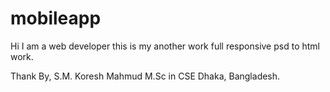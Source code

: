 # mobileapp
Hi I am a web developer this is my another work full responsive psd to html work.

Thank By,
S.M. Koresh Mahmud
M.Sc in CSE
Dhaka, Bangladesh.
